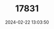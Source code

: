 ---
title: "17831"
category: "Podoxymys roraimae"
draft: false
date: 2024-02-22 13:03:50
languages:
  English: ["Roraima Mouse"]
---